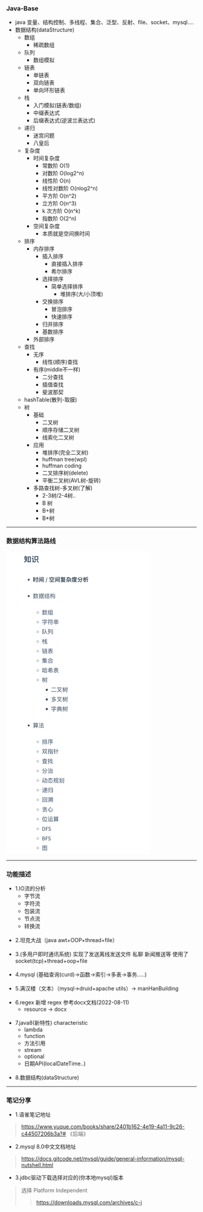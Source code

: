 ### Java-Base
- java 变量、结构控制、多线程、集合、泛型、反射、file、socket、mysql....
- 数据结构(dataStructure)
    - 数组
        - 稀疏数组
    - 队列
        - 数组模拟 
    - 链表
        - 单链表
        - 双向链表
        - 单向环形链表
    - 栈
      - 入门模拟(链表/数组)
      - 中缀表达式
      - 后缀表达式(逆波兰表达式)
    - 递归
      - 迷宫问题
      - 八皇后
    - 复杂度
      - 时间复杂度
        - 常数阶 O(1)
        - 对数阶 O(log2^n)
        - 线性阶 O(n)
        - 线性对数阶 O(nlog2^n)
        - 平方阶 O(n^2)
        - 立方阶 O(n^3)
        - k 次方阶 O(n^k)
        - 指数阶 O(2^n)
      - 空间复杂度
        - 本质就是空间换时间
    - 排序
      - 内存排序 
        - 插入排序
          - 直接插入排序 
          - 希尔排序 
        - 选择排序 
          - 简单选择排序 
            - 堆排序(大/小顶堆) 
        - 交换排序 
          - 冒泡排序 
          - 快速排序 
        - 归并排序 
        - 基数排序 
      - 外部排序
    - 查找
      - 无序 
        - 线性(顺序)查找
      - 有序(middle不一样)
        - 二分查找
        - 插值查找
        - 斐波那契
    - hashTable(散列-取膜)
    - 树
      - 基础
        - 二叉树
        - 顺序存储二叉树
        - 线索化二叉树
      - 应用
        - 堆排序(完全二叉树)
        - huffman tree(wpl)
        - huffman coding
        - 二叉排序树(delete)
        - 平衡二叉树(AVL树-旋转)
      - 多路查找树-多叉树(了解) 
        - 2-3树/2-4树..
        - B 树
        - B+树
        - B*树

<hr>
    
### 数据结构算法路线
<code><img alt="img.png" height="801" src="src/main/resources/static/img.png" width="378"/></code>

<hr>

### 功能描述 
  - 1.IO流的分析 
    - 字节流
    - 字符流
    - 包装流
    - 节点流
    - 转换流<br><br>
  - 2.坦克大战（java awt+OOP+thread+file）<br><br>
  - 3.(多用户即时通讯系统) 实现了发送离线发送文件 私聊 新闻推送等 使用了socket(tcp)+thread+oop+file<br><br> 
  - 4.mysql (基础查询(curd)->函数->索引->多表->事务.....) <br><br>
  - 5.满汉楼（文本）（mysql->druid+apache utils）-> manHanBuilding <br><br>
  - 6.regex 新增 regex 参考docx文档(2022-08-11) 
    - resource -> docx <br><br>
  - 7.java8(新特性) characteristic
    - lambda
    - function
    - 方法引用
    - stream
    - optional
    - 日期API(localDateTime..)<br><br>
  - 8.数据结构(dataStructure) 

[//]: # (  > 8.2022/08/23数据结构算法开始 )

<hr>  

### 笔记分享
- 1.语雀笔记地址 
> https://www.yuque.com/books/share/2401b162-4e19-4a11-9c26-c44507206b3a?# 《后端》
- 2.mysql 8.0中文文档地址
> https://docs.gitcode.net/mysql/guide/general-information/mysql-nutshell.html
- 3.jdbc驱动下载选择对应的(你本地mysql)版本 
> 选择 Platform Independent 
> > https://downloads.mysql.com/archives/c-j 

